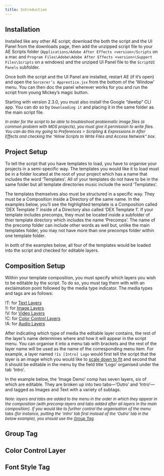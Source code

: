 ```yaml
---
title: Introduction
---
```

## Installation
Installed like any other AE script; download the both the script and the UI Panel from the downloads page, then add the unzipped script file to your AE Scripts folder (`Applications⁩/Adobe After Effects <version>⁩/Scripts` on a mac and `Program Files\Adobe\Adobe After Effects <version>\Support Files\Scripts` on a windows) and the unziped UI Panel file to the `ScriptUI Panels` subfolder.

Once both the script and the UI Panel are installed, restart AE (if it’s open) and open the `Sorcerer’s Apprentice.jsx` from the bottom of the ‘Window’ menu. You can then doc the panel wherever works for you and run the script from young Mickey’s magic button.

Starting with version 2.3.0, you must also install the Google “dwebp” CLI app. You can do so by `Downloading it` and placing it in the same folder as the main script file.

_<font size="2">In order for the script to be able to troubleshoot problematic image files (a common problem with MDS projects), you must give it permission to write files. You can do this my going to Preferences > Scripting & Expressions in After Effects and checking the “Allow Scripts to Write Files and Access Network” box.</font>_

## Project Setup
To tell the script that you have templates to load, you have to organise your projects in a semi-specific way. The templates you would like it to load must be in a folder located at the root of your project which has a name that includes the word ‘Templates’. All of your templates do not have to be in the same folder but all template directories music include the word ‘Templates’.

The templates themselves also must be structured in a specific way. They must be a Composition inside a Directory of the same name. In the examples below, you’ll see the highlighted template is a Composition called ‘DEX Template 1’ inside of a Directory also called ‘DEX Template 1’. If your template includes precomps, they must be located inside a subfolder of thier template directory which includes the name ‘Precomps’. The name of the precomp folder can include other words as well but, unlike the main templates folder, you may not have more than one precomps folder within one template folder.

In both of the examples below, all four of the templates would be loaded into the script and checked for editable layers.

## Composition Setup
Within your template composition, you must specify which layers you wish to be editable by the script. To do so, you must tag them with with an exclaimation point followed by the media type indicator. The media types and tags are as follows:

!T: for [Text Layers](./text-layer.md)  
!I: for [Image Layers](./text-layer.md)  
!V: for [Video Layers](./text-layer.md)  
!C: for [Color Control Layers](./text-layer.md)  
!A: for [Audio Layers](./text-layer.md)  

After indicating which type of media the editable layer contains, the rest of the layer’s name determines where and how it will appear in the script menu. You can organise it into a menu tab with brackets and the rest of the layer name will be used as the name of the corresponding menu item. For example, a layer named `!Is [Intro] Logo` would first tell the script that the layer is an image which you would like to [scale down to fit](./text-layer.md) and second that it should be editable in the menu by the field title ‘Logo’ organised under the tab ‘Intro’.

In the example below, the ‘Image Demo’ comp has seven layers, six of which are editable. They are broken up into two tabs—‘Outro’ and ‘Intro’—and tagged as Images and Text with a variety of subtags.

_<font size="2">Note: layers and tabs are added to the menu in the order in which they appear in the composition (with precomp layers and tabs added after all layers in the main composition). If you would like to further control the organisation of the menu tabs (for instance, putting the ‘Intro’ tab first instead of the ‘Outro’ tab in the below example), you should use the [Group Tag](#group-tag).</font>_

## Group Tag

## Color Control Layer

## Font Style Tag